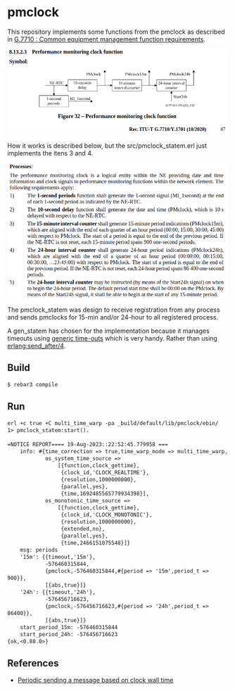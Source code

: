 pmclock
=======

This repository implements some functions from the pmclock as described in [G.7710 : Common equipment management function requirements](https://www.itu.int/rec/T-REC-G.7710-202010-I/en).

![pmclock functions](/pmclock_function.png)

How it works is described below, but the src/pmclock_statem.erl just implements the itens 3 and 4.

![pmclock functions](/pmclock_process.png)

The pmclock_statem was design to receive registration from any process and sends pmclocks for 15-min and/or 24-hour to all registered process.

A gen_statem has chosen for the implementation because it manages timeouts using [generic time-outs](https://www.erlang.org/doc/design_principles/statem#generic-time-outs) which is very handy. Rather than using [erlang:send_after/4](https://www.erlang.org/doc/man/erlang#send_after-4).

Build
-----

    $ rebar3 compile

Run
---

```
erl +c true +C multi_time_warp -pa _build/default/lib/pmclock/ebin/
1> pmclock_statem:start().

=NOTICE REPORT==== 19-Aug-2023::22:52:45.779958 ===
    info: #{time_correction => true,time_warp_mode => multi_time_warp,
            os_system_time_source =>
                [{function,clock_gettime},
                 {clock_id,'CLOCK_REALTIME'},
                 {resolution,1000000000},
                 {parallel,yes},
                 {time,1692485565779934398}],
            os_monotonic_time_source =>
                [{function,clock_gettime},
                 {clock_id,'CLOCK_MONOTONIC'},
                 {resolution,1000000000},
                 {extended,no},
                 {parallel,yes},
                 {time,2466151075548}]}
    msg: periods
    '15m': {{timeout,'15m'},
            -576460315844,
            {pmclock,-576460315844,#{period => '15m',period_t => 900}},
            [{abs,true}]}
    '24h': {{timeout,'24h'},
            -576456716623,
            {pmclock,-576456716623,#{period => '24h',period_t => 86400}},
            [{abs,true}]}
    start_period_15m: -576460315844
    start_period_24h: -576456716623
{ok,<0.88.0>}
```

References
----------

* [Periodic sending a message based on clock wall time](https://erlangforums.com/t/periodic-sending-a-message-based-on-clock-wall-time/2800)